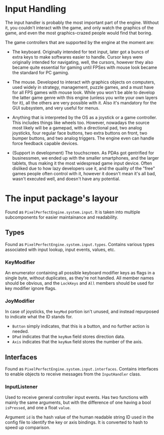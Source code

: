 # Input Handling

The input handler is probably the most important part of the engine. Without it, you couldn't interact with the game,
and only watch the graphics of the game, and even the most graphics-crazed people would find that boring.

The game controllers that are supported by the engine at the moment are:

* The keyboard. Originally intended for text input, later got a buncs of extra keys to make softwares easier to handle.
Cursor keys were originally intended for navigating, well, the cursors, however they also became quite essential for
gaming until FPSes with mouse look became the standard for PC gaming.

* The mouse. Developed to interact with graphics objects on computers, used widely in strategy, management, puzzle
games, and a must have for all FPS games with mouse look. While you won't be able to develop the latter game genre with
this engine (unless you write your own layers for it), all the others are very possible with it. Also it's mandatory
for the GUI subsystem, and very useful for menus.

* Anything that is interpreted by the OS as a joystick or a game controller. This includes things like wheels too.
However, nowadays the source most likely will be a gamepad, with a directional pad, two analog joysticks, four regular
face buttons, two extra buttons on front, two bumper buttons, and two analog triggers. The engine even can handle force
feedback capable devices.

* (Support in development) The touchscreen. As PDAs got gentrified for businessmen, we ended up with the smaller
smartphones, and the larger tablets, thus making it the most widespread game input device. Often disliked due to how
lazy developers use it, and the quality of the "free" games people often control with it, however it doesn't mean it's
all bad, wasn't executed well, and doesn't have any potential.

# The input package's layour

Found as `PixelPerfectEngine.system.input`. It is taken into multiple subcomponents for easier maintainance and 
readability.

## Types

Found as `PixelPerfectEngine.system.input.types`. Contains various types associated with input lookup, input events,
values, etc.

### KeyModifier

An enumerator containing all possible keyboard modifier keys as flags in a single byte, without duplicates, as they're
not handled. All member names should be obvious, and the `LockKeys` and `All` members should be used for key modifier
ignore flags.

### JoyModifier

In case of joysticks, the `keyMod` portion isn't unused, and instead repurposed to indicate what the ID stands for.

* `Button` simply indicates, that this is a button, and no further action is needed.
* `DPad` indicates that the `keyNum` field stores direction data.
* `Axis` indicates that the `keyNum` field stores the number of the axis.

## Interfaces

Found as `PixelPerfectEngine.system.input.interfaces`. Contains interfaces to enable objects to receive messages from
the `InputHandler` class.

### InputListener

Used to receive general controller input events. Has two functions with mainly the same arguments, but with the 
difference of one having a bool `isPressed`, and one a float `value`.

Argument `id` is the hash value of the human readable string ID used in the config file to identify the key or axis
bindings. It is converted to hash to speed up comparison.

